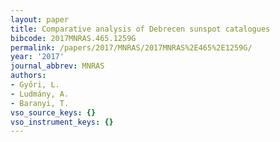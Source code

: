 ```yaml
---
layout: paper
title: Comparative analysis of Debrecen sunspot catalogues
bibcode: 2017MNRAS.465.1259G
permalink: /papers/2017/MNRAS/2017MNRAS%2E465%2E1259G/
year: '2017'
journal_abbrev: MNRAS
authors:
- Győri, L.
- Ludmány, A.
- Baranyi, T.
vso_source_keys: {}
vso_instrument_keys: {}
---
```

